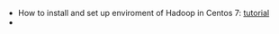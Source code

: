 * How to install and set up enviroment of Hadoop in Centos 7: [tutorial](https://www.guru99.com/how-to-install-hadoop.html#1)
* 